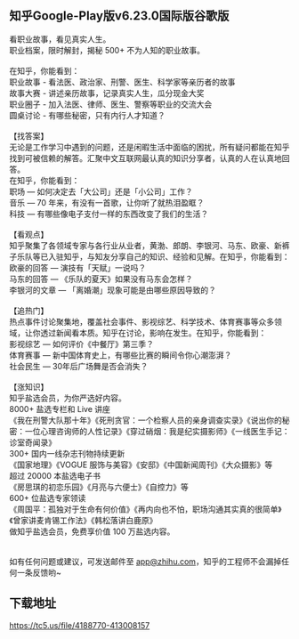 ## 知乎Google-Play版v6.23.0国际版谷歌版
看职业故事，看见真实人生。 <br>职业档案，限时解封，揭秘 500+ 不为人知的职业故事。 <br> <br>在知乎，你能看到： <br>职业故事 - 看法医、政治家、刑警、医生、科学家等亲历者的故事 <br>故事大赛 - 讲述亲历故事，记录真实人生，瓜分现金大奖 <br>职业圈子 - 加入法医、律师、医生、警察等职业的交流大会 <br>圆桌讨论 - 有哪些秘密，只有内行人才知道？ <br> <br>【找答案】 <br>无论是工作学习中遇到的问题，还是闲暇生活中面临的困扰，所有疑问都能在知乎找到可被信赖的解答。汇聚中文互联网最认真的知识分享者，认真的人在认真地回答。 <br>在知乎，你能看到： <br>职场 — 如何决定去「大公司」还是「小公司」工作？ <br>音乐 — 70 年来，有没有一首歌，让你听了就热泪盈眶？ <br>科技 — 有哪些像电子支付一样的东西改变了我们的生活？ <br> <br>【看观点】 <br>知乎聚集了各领域专家与各行业从业者，黄渤、郎朗、李银河、马东、欧豪、新裤子乐队等已入驻知乎，与知友分享自己的知识、经验和见解。在知乎，你能看到： <br>欧豪的回答 — 演技有「天赋」一说吗？ <br>马东的回答 — 《乐队的夏天》如果没有马东会怎样？ <br>李银河的文章 — 「离婚潮」现象可能是由哪些原因导致的？ <br> <br>【追热门】 <br>热点事件讨论聚集地，覆盖社会事件、影视综艺、科学技术、体育赛事等众多领域，让你透过新闻看本质。知乎在讨论，影响在发生。在知乎，你能看到： <br>影视综艺 — 如何评价《中餐厅》第三季？ <br>体育赛事 — 新中国体育史上，有哪些比赛的瞬间令你心潮澎湃？ <br>社会民生 — 30年后广场舞是否会消失？ <br> <br>【涨知识】 <br>知乎盐选会员，为你严选好内容。 <br>8000+ 盐选专栏和 Live 讲座 <br>《我在刑警大队那十年》《死刑贪官：一个检察人员的亲身调查实录》《说出你的秘密：一位心理咨询师的人性记录》《穿过硝烟：我是纪实摄影师》《一线医生手记：诊室奇闻录》 <br>300+ 国内一线杂志刊物持续更新 <br>《国家地理》《VOGUE 服饰与美容》《安邸》《中国新闻周刊》《大众摄影》等 <br>超过 20000 本盐选电子书 <br>《房思琪的初恋乐园》《月亮与六便士》《自控力》等 <br>600+ 位盐选专家领读 <br>《周国平：孤独对于生命有何价值》《再内向也不怕，职场沟通其实真的很简单》《曾家讲麦肯锡工作法》《韩松落讲白鹿原》 <br>做知乎盐选会员，免费享价值 100 万盐选内容。 <br> <br> <br>如有任何问题或建议，可发送邮件至 app@zhihu.com，知乎的工程师不会漏掉任何一条反馈哟~
## 下载地址
https://tc5.us/file/4188770-413008157